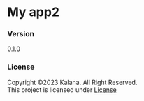 # My app2

### Version
0.1.0

### License
Copyright &copy;2023 Kalana. All Right Reserved. <br>
This project is licensed under [License](LICENSE.txt)
